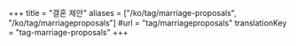 +++
title = "결혼 제안"
aliases = ["/ko/tag/marriage-proposals", "/ko/tag/marriageproposals"]
#url = "tag/marriageproposals"
translationKey = "tag-marriage-proposals"
+++
